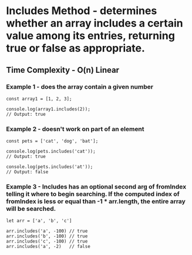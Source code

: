 # Includes Method - determines whether an array includes a certain value among its entries, returning true or false as appropriate.

## Time Complexity - O(n) Linear

### Example 1 - does the array contain a given number

```
const array1 = [1, 2, 3];

console.log(array1.includes(2));
// Output: true
```

### Example 2 - doesn't work on part of an element

```
const pets = ['cat', 'dog', 'bat'];

console.log(pets.includes('cat'));
// Output: true

console.log(pets.includes('at'));
// Output: false
```

### Example 3 - Includes has an optional second arg of fromIndex telling it where to begin searching. If the computed index of fromIndex is less or equal than -1 \* arr.length, the entire array will be searched.

```
let arr = ['a', 'b', 'c']

arr.includes('a', -100) // true
arr.includes('b', -100) // true
arr.includes('c', -100) // true
arr.includes('a', -2)   // false
```
